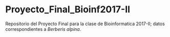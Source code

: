 # Proyecto_Final_Bioinf2017-II

Repositorio del Proyecto Final para la clase de Bioinformatica 2017-II; datos correspondientes a *Berberis alpina*. 
